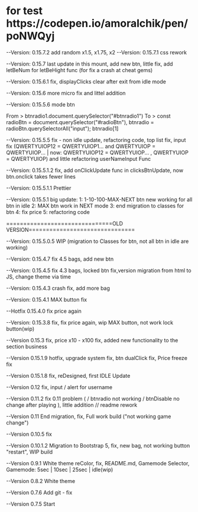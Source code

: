 <h1> for test https://codepen.io/amoralchik/pen/poNWQyj </h1>

--Version: 0.15.7.2 add random x1.5, x1.75, x2
--Version: 0.15.7.1 css rework

--Version: 0.15.7 last update in this mount, add new btn, little fix, add letBeNum for letBeHight func (for fix a crash at cheat gems)

--Version: 0.15.6.1 fix, displayClicks clear after exit from idle mode

--Version: 0.15.6 more micro fix and littel addition

--Version: 0.15.5.6 mode btn

From > btnradio1.document.querySelector("#btnradio1")
To > const radioBtn = document.querySelector("#radioBtn"),
btnradio = radioBtn.querySelectorAll("input");
btnradio[1]

--Version: 0.15.5.5
fix - non idle update, refactoring code, top list fix, input fix (QWERTYUIOP12 = QWERTYUIOP1... and QWERTYUIOP = QWERTYUIOP... | now: QWERTYUIOP12 = QWERTYUIOP... , QWERTYUIOP = QWERTYUIOP) and little refactoring userNameInput Func

--Version: 0.15.5.1.2
fix, add onClickUpdate func in clicksBtnUpdate, now btn.onclick takes fewer lines

--Version: 0.15.5.1.1 Prettier

--Version: 0.15.5.1
big update:
1: 1-10-100-MAX-NEXT btn new working for all btn in idle
2: MAX btn work in NEXT mode
3: end migration to classes for btn
4: fix price
5: refactoring code

===============================OLD VERSION===============================

--Version: 0.15.5.0.5
WIP (migration to Classes for btn, not all btn in idle are working)

--Version: 0.15.4.7
fix 4.5 bags, add new btn

--Version: 0.15.4.5
fix 4.3 bags, locked btn fix,version migration from html to JS, change theme via time

--Version: 0.15.4.3
crash fix, add more bag

--Version: 0.15.4.1
MAX button fix

--Hotfix 0.15.4.0
fix price again

--Version: 0.15.3.8
fix, fix price again, wip MAX button, not work lock button(wip)

--Version 0.15.3
fix, price x10 - x100 fix, added new functionality to the section business

--Version 0.15.1.9
hotfix, upgrade system fix, btn dualClick fix, Price freeze fix

--Version 0.15.1.8
fix, reDesigned, first IDLE Update

--Version 0.12
fix, input / alert for username

--Version 0.11.2
fix 0.11 problem ( / btnradio not working / btnDisable no change after playing ), little addition
// readme rework

--Version 0.11
End migration, fix, Full work build ("not working game change")

--Version 0.10.5
fix

--Version 0.10.1.2
Migration to Bootstrap 5, fix, new bag, not working button "restart", WIP build

--Version 0.9.1
White theme reColor, fix, README.md, Gamemode Selector, Gamemode: 5sec | 10sec | 25sec | idle(wip)

--Version 0.8.2
White theme

--Version 0.7.6
Add git - fix

--Version 0.7.5
Start
